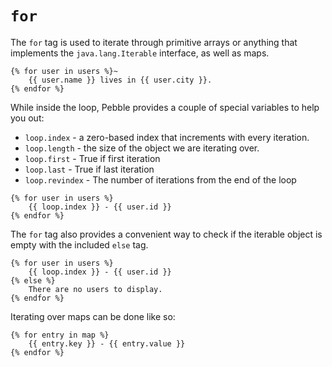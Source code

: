 # `for`

The `for` tag is used to iterate through primitive arrays or anything that implements the `java.lang.Iterable`
interface, as well as maps.
```twig
{% for user in users %}~
	{{ user.name }} lives in {{ user.city }}.
{% endfor %}
```
While inside the loop, Pebble provides a couple of special variables to help you out:
- `loop.index` - a zero-based index that increments with every iteration.
- `loop.length` - the size of the object we are iterating over.
- `loop.first` - True if first iteration
- `loop.last` - True if last iteration
- `loop.revindex` - The number of iterations from the end of the loop

```twig
{% for user in users %}
	{{ loop.index }} - {{ user.id }}
{% endfor %}
```
The `for` tag also provides a convenient way to check if the iterable object is empty with the included `else` tag.
```twig
{% for user in users %}
	{{ loop.index }} - {{ user.id }}
{% else %}
	There are no users to display.
{% endfor %}
```
Iterating over maps can be done like so:
```twig
{% for entry in map %}
    {{ entry.key }} - {{ entry.value }}
{% endfor %}
```
